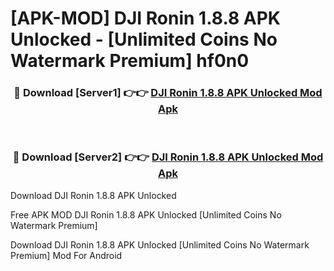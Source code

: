 # [APK-MOD] DJI Ronin 1.8.8 APK Unlocked - [Unlimited Coins No Watermark Premium] hf0n0



<div align="center">
<h3>🔴 Download [Server1] 👉👉 <a href="https://momento.my/?title=DJI_Ronin_1.8.8_APK_Unlocked">DJI Ronin 1.8.8 APK Unlocked Mod Apk</a></h3><br>

<h3>🔴 Download [Server2] 👉👉 <a href="https://momento.my/?title=DJI_Ronin_1.8.8_APK_Unlocked">DJI Ronin 1.8.8 APK Unlocked Mod Apk</a></h3>
</div>



Download DJI Ronin 1.8.8 APK Unlocked 

Free APK MOD DJI Ronin 1.8.8 APK Unlocked [Unlimited Coins No Watermark Premium]

Download DJI Ronin 1.8.8 APK Unlocked [Unlimited Coins No Watermark Premium] Mod For Android
